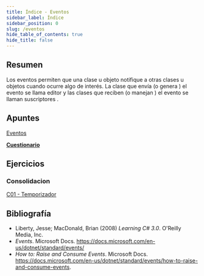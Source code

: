 ```yaml
---
title: Índice - Eventos
sidebar_label: Índice
sidebar_position: 0
slug: /eventos
hide_table_of_contents: true
hide_title: false
---
```


## Resumen
Los eventos permiten que una clase u objeto notifique a otras clases u objetos cuando ocurre algo de interés. La clase que envía (o genera ) el evento se llama editor y las clases que reciben (o manejan ) el evento se llaman suscriptores .

## Apuntes
[Eventos](./Apuntes/00-eventos.md)

**[Cuestionario](./Apuntes/cuestionario.md)**

## Ejercicios
### Consolidacion

[C01 - Temporizador](./Ejercicios/C01-temporizador.md)

## Bibliografía

* Liberty, Jesse; MacDonald, Brian (2008) *Learning C# 3.0*.  O'Reilly Media, Inc.
* *Events*. Microsoft Docs. https://docs.microsoft.com/en-us/dotnet/standard/events/
* *How to: Raise and Consume Events*. Microsoft Docs. https://docs.microsoft.com/en-us/dotnet/standard/events/how-to-raise-and-consume-events.

